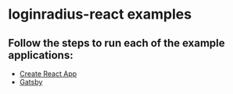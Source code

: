 # loginradius-react examples

## Follow the steps to run each of the example applications:

- [Create React App](./cra-react-router/README.md)
- [Gatsby](./gatsby-app/README.md)
